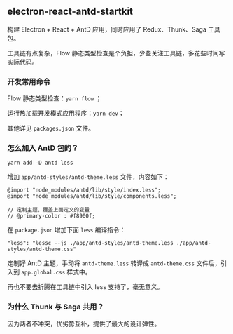 ## electron-react-antd-startkit

构建 Electron + React + AntD 应用，同时应用了 Redux、Thunk、Saga 工具包。

工具链有点复杂，Flow 静态类型检查是个负担，少些关注工具链，多花些时间写实际代码。

### 开发常用命令

Flow 静态类型检查：`yarn flow` ；

运行热加载开发模式应用程序：`yarn dev`；

其他详见 `packages.json` 文件。

### 怎么加入 AntD 包的？

```
yarn add -D antd less
```

增加 `app/antd-styles/antd-theme.less` 文件，内容如下：

```
@import "node_modules/antd/lib/style/index.less";
@import "node_modules/antd/lib/style/components.less";

// 定制主题，覆盖上面定义的变量
// @primary-color : #f8900f;
```

在 `package.json` 增加下面 `less` 编译指令：

```
"less": "lessc --js ./app/antd-styles/antd-theme.less ./app/antd-styles/antd-theme.css"
```

定制好 AntD 主题，手动将 `antd-theme.less` 转译成 `antd-theme.css` 文件后，引入到 `app.global.css` 样式中。

再也不要去折腾在工具链中引入 less 支持了，毫无意义。

### 为什么 Thunk 与 Saga 共用？

因为两者不冲突，优劣势互补，提供了最大的设计弹性。
